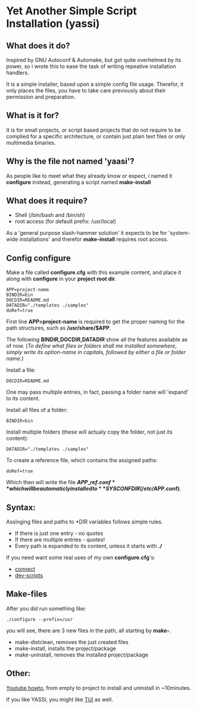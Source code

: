 Yet Another Simple Script Installation (yassi)
==============================================


What does it do?
----------------

Inspired by GNU Autoconf & Automake, but got quite overhelmed by its power, 
so i wrote this to ease the task of writing repeative installation handlers.

It is a simple installer, based upon a simple config file usage.
Therefor, it only places the files, you have to take care previously about their permission and preparation.



What is it for?
---------------

It is for small projects, or script based projects that do not require to be complied for a specific architecture, 
or contain just plain text files or only multimedia binaries.



Why is the file not named 'yaasi'?
----------------------------------

As people like to meet what they already know or expect, i named it **configure** instead, 
generating a script named **make-install**



What does it require?
---------------------
* Shell (/bin/bash and /bin/sh)
* root access (for default prefix: /usr/local)

As a 'general purpose slash-hammer solution' it expects to be for 'system-wide installations' 
and therefor **make-install** requires root access.



Config configure
----------------

Make a file called **configure.cfg** with this example content, and place it along with **configure** in your **project root dir**.

	APP=project-name
	BINDIR=bin
	DOCDIR=README.md
	DATADIR="./templates ./samples"
	doRef=true


First line **APP=project-name** is required to get the proper naming for the path structures, such as **/usr/share/$APP**.

The following **BINDIR,DOCDIR,DATADIR** show all the features available as of now.
(*To define what files or folders shall me installed somewhere, simply write its option-name in capitals,
followed by either a file or folder name.*)

Install a file:

	DOCDIR=README.md

One may pass multiple entries, in fact, passing a folder name will 'expand' to its content.

Install all files of a folder:

	BINDIR=bin	

Install multiple folders (these will actualy copy the folder, not just its content):

	DATADIR="./templates ./samples"


To create a reference file, which contains the assigned paths:

	doRef=true

Which then will write the file **$APP\_ref.conf** which will be automaticly installed to **SYSCONFDIR (/etc/$APP.conf)**.



Syntax:
-------

Assinging files and paths to \*DIR variables follows simple rules.

* If there is just one entry - no quotes
* If there are multiple entries - quotes!
* Every path is expanded to its content, unless it starts with **./**

If you need want some real uses of my own **configure.cfg**'s:

* [connect](https://github.com/sri-arjuna/connect)
* [dev-scripts](https://github.com/sri-arjuna/dev-scripts)



Make-files
----------

After you did run something like:

	./configure --prefix=/usr

you will see, there are 3 new files in the path, all starting by **make-**.

* make-distclean, removes the just created files
* make-install, installs the project/package
* make-uninstall, removes the installed project/package


Other:
------

[Youtube howto](http://youtu.be/6JUPkuCY1UE), from empty to project to install and uninstall in ~10minutes.

If you like YASSI, you might like [TUI](https://github.com/sri-arjuna/tui) as well.